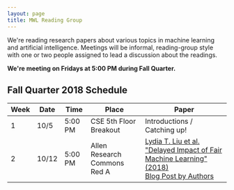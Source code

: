 ```yaml
---
layout: page
title: MWL Reading Group
---
```


We're reading research papers about various topics in machine learning and
artificial intelligence. Meetings will be informal, reading-group style with one
or two people assigned to lead a discussion about the readings.

**We're meeting on Fridays at 5:00 PM during Fall Quarter.**

## Fall Quarter 2018 Schedule

| Week | Date | Time | Place | Paper |
|------|------|---------|---------|----------------------------------------------------------------------------------------------------------------------------------------------------------------------------------------------------------------------------------------------------------------|
| 1 | 10/5 | 5:00 PM | CSE 5th Floor Breakout | Introductions / Catching up! |
| 2 | 10/12 | 5:00 PM | Allen Research Commons Red A | [Lydia T. Liu et al. "Delayed Impact of Fair Machine Learning" (2018)](http://proceedings.mlr.press/v80/liu18c/liu18c.pdf) <br> [Blog Post by Authors](https://bair.berkeley.edu/blog/2018/05/17/delayed-impact/) |
